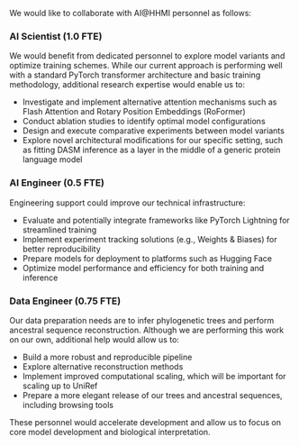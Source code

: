 We would like to collaborate with AI@HHMI personnel as follows:

### AI Scientist (1.0 FTE)
We would benefit from dedicated personnel to explore model variants and optimize training schemes.  While our current approach is performing well with a standard PyTorch transformer architecture and basic training methodology, additional research expertise would enable us to:
- Investigate and implement alternative attention mechanisms such as Flash Attention and Rotary Position Embeddings (RoFormer)
- Conduct ablation studies to identify optimal model configurations
- Design and execute comparative experiments between model variants
- Explore novel architectural modifications for our specific setting, such as fitting DASM inference as a layer in the middle of a generic protein language model

### AI Engineer (0.5 FTE)
Engineering support could improve our technical infrastructure:
- Evaluate and potentially integrate frameworks like PyTorch Lightning for streamlined training
- Implement experiment tracking solutions (e.g., Weights & Biases) for better reproducibility
- Prepare models for deployment to platforms such as Hugging Face
- Optimize model performance and efficiency for both training and inference

### Data Engineer (0.75 FTE)
Our data preparation needs are to infer phylogenetic trees and perform ancestral sequence reconstruction.  Although we are performing this work on our own, additional help would allow us to:
- Build a more robust and reproducible pipeline
- Explore alternative reconstruction methods
- Implement improved computational scaling, which will be important for scaling up to UniRef
- Prepare a more elegant release of our trees and ancestral sequences, including browsing tools

These personnel would accelerate development and allow us to focus on core model development and biological interpretation.
